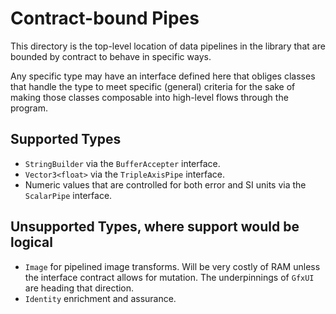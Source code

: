 # Contract-bound Pipes

This directory is the top-level location of data pipelines in the library that
are bounded by contract to behave in specific ways.

Any specific type may have an interface defined here that obliges classes that
handle the type to meet specific (general) criteria for the sake of making those
classes composable into high-level flows through the program.

## Supported Types
  * `StringBuilder` via the `BufferAccepter` interface.
  * `Vector3<float>` via the `TripleAxisPipe` interface.
  * Numeric values that are controlled for both error and SI units via the `ScalarPipe` interface.

## Unsupported Types, where support would be logical

  * `Image` for pipelined image transforms. Will be very costly of RAM unless the interface contract allows for mutation. The underpinnings of `GfxUI` are heading that direction.
  * `Identity` enrichment and assurance.
